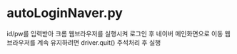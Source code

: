 # autoLoginNaver.py

id/pw를 입력받아 크롬 웹브라우저를 실행시켜 로그인 후 네이버 메인화면으로 이동
웹 브라우저를 계속 유지하려면 driver.quit() 주석처리 후 실행
